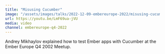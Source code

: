 ```yaml
---
title: "Misusing Cucumber"
image: "/assets/images/talks/2022-12-09-embereurope-2022/misusing-cucumber.jpg"
url: https://youtu.be/LmF69ua-jVU
media: video
channel: embereurope-q4-2022
---
```


Andrey Mikhaylov explained how to test Ember apps with Cucumber at the Ember Europe Q4 2002 Meetup.
